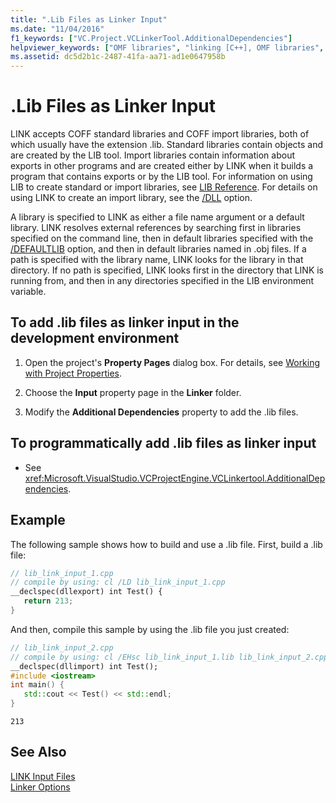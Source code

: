 ```yaml
---
title: ".Lib Files as Linker Input"
ms.date: "11/04/2016"
f1_keywords: ["VC.Project.VCLinkerTool.AdditionalDependencies"]
helpviewer_keywords: ["OMF libraries", "linking [C++], OMF libraries", "import libraries, linker files", "libraries [C++], .lib files as linker input", "COFF files, import libraries", "default libraries [C++], linker output", "default libraries [C++]", "defaults [C++], libraries", ".lib files"]
ms.assetid: dc5d2b1c-2487-41fa-aa71-ad1e0647958b
---
```

# .Lib Files as Linker Input

LINK accepts COFF standard libraries and COFF import libraries, both of which usually have the extension .lib. Standard libraries contain objects and are created by the LIB tool. Import libraries contain information about exports in other programs and are created either by LINK when it builds a program that contains exports or by the LIB tool. For information on using LIB to create standard or import libraries, see [LIB Reference](../../build/reference/lib-reference.md). For details on using LINK to create an import library, see the [/DLL](../../build/reference/dll-build-a-dll.md) option.

A library is specified to LINK as either a file name argument or a default library. LINK resolves external references by searching first in libraries specified on the command line, then in default libraries specified with the [/DEFAULTLIB](../../build/reference/defaultlib-specify-default-library.md) option, and then in default libraries named in .obj files. If a path is specified with the library name, LINK looks for the library in that directory. If no path is specified, LINK looks first in the directory that LINK is running from, and then in any directories specified in the LIB environment variable.

## To add .lib files as linker input in the development environment

1. Open the project's **Property Pages** dialog box. For details, see [Working with Project Properties](../../ide/working-with-project-properties.md).

1. Choose the **Input** property page in the **Linker** folder.

1. Modify the **Additional Dependencies** property to add the .lib files.

## To programmatically add .lib files as linker input

- See <xref:Microsoft.VisualStudio.VCProjectEngine.VCLinkertool.AdditionalDependencies>.

## Example

The following sample shows how to build and use a .lib file. First, build a .lib file:

```cpp
// lib_link_input_1.cpp
// compile by using: cl /LD lib_link_input_1.cpp
__declspec(dllexport) int Test() {
   return 213;
}
```

And then, compile this sample by using the .lib file you just created:

```cpp
// lib_link_input_2.cpp
// compile by using: cl /EHsc lib_link_input_1.lib lib_link_input_2.cpp
__declspec(dllimport) int Test();
#include <iostream>
int main() {
   std::cout << Test() << std::endl;
}
```

```Output
213
```

## See Also

[LINK Input Files](../../build/reference/link-input-files.md)<br/>
[Linker Options](../../build/reference/linker-options.md)